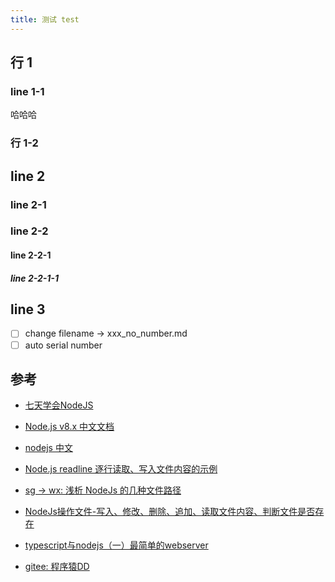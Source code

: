 ```yaml
---
title: 测试 test
---
```


## 行 1

### line 1-1

哈哈哈

### 行 1-2

## line 2

### line 2-1

### line 2-2

#### line 2-2-1

##### line 2-2-1-1

## line 3

- [ ] change filename -> xxx_no_number.md
- [ ] auto serial number

## 参考

- [七天学会NodeJS](http://www.nodejs.com.cn/7-days-nodejs/#1)

- [Node.js v8.x 中文文档](https://www.nodeapp.cn/)

- [nodejs 中文](http://www.nodejs.com.cn/)

- [Node.js readline 逐行读取、写入文件内容的示例](https://www.jb51.net/article/135706.htm)

- [sg -> wx: 浅析 NodeJs 的几种文件路径](https://mp.weixin.qq.com/s?src=11&timestamp=1623401311&ver=3123&signature=ZQYhNOd7cSJ2ZRDgKRPG3BlpM0K4YodMugluJVOXBTPgfoSTkiCwa-B2iB5EZzLrSysq76kH0XMRIlBceVGhn2AEFuNEYQQ7yLHcw*UoNaNkySGnVmKTtWsUNI8S9II2&new=1)

- [NodeJs操作文件-写入、修改、删除、追加、读取文件内容、判断文件是否存在](https://www.cnblogs.com/mxh-java/p/11598742.html)

- [typescript与nodejs（一）最简单的webserver](https://www.cnblogs.com/crazylights/p/11853052.html)

- [gitee: 程序猿DD](https://gitee.com/didispace)
